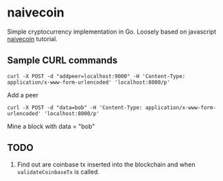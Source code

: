 # naivecoin
Simple cryptocurrency implementation in Go. Loosely based on javascript [naivecoin](https://lhartikk.github.io/jekyll/update/2017/07/14/chapter1.html) tutorial.

## Sample CURL commands
```
curl -X POST -d "addpeer=localhost:9000" -H 'Content-Type: application/x-www-form-urlencoded' 'localhost:8000/p'
```

Add a peer


```
curl -X POST -d "data=bob" -H 'Content-Type: application/x-www-form-urlencoded' 'localhost:8000/p'
```

Mine a block with data = "bob"

## TODO
1. Find out are coinbase tx inserted into the blockchain and when `validateCoinbaseTx` is called.
